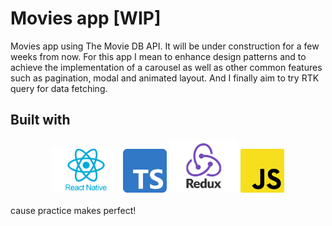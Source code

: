 # Movies app [WIP]

Movies app using The Movie DB API. It will be under construction for a few weeks from now. For this app I mean to enhance design patterns and to achieve the implementation of a carousel as well as other common features such as pagination, modal and animated layout. And I finally aim to try RTK query for data fetching.

## Built with

<div align='center' width='100%'>
<img src="/src/assets/images/RN_logo.webp" width="110" alt="React Native logo"/>
<img src="/src/assets/images/TS_logo.png" width="70" alt="Typescript logo"/>
<img src="/src/assets/images/Redux_logo.jpeg" width="110" alt="Redux logo"/>
<img src="/src/assets/images/JS_logo.png" width="70" alt="Javascript logo"/>
</div>
</br>
cause practice makes perfect!

<!-- ### Implemented libraries

For basic structure:
- react-navigation/stack
- react-native-gesture-handler
- react-navigation/native
- react-native-screens
- react-native-safe-area-context
- react-native-size-matters
For API calls:
- axios
For state handling:
- reduxjs/toolkit
- react-native-async-storage/async-storage
- redux-persist
For carousel feature:
- react-native-snap-carousel@4.0.0-beta.6
- @types/react-native-snap-carousel
- deprecated-react-native-prop-types
For icons:
- react-native-vector-icons
- @types/react-native-vector-icons -->
